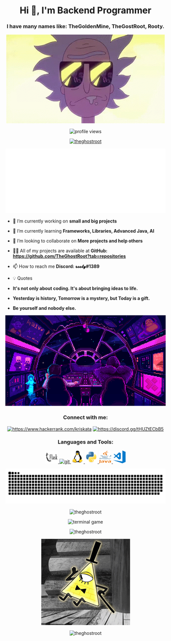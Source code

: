 <h1 align="center">Hi 👋, I'm Backend Programmer</h1>
<h3 align="center">I have many names like: TheGoldenMine, TheGostRoot, Rooty.</h3>

<p align="center"> <img src="https://raw.githubusercontent.com/TheGhostRoot/TheGhostRoot/ToolBox/rick.gif" alt="rick" /> </p>
<!--<p align="center"> <img src="https://raw.githubusercontent.com/TheGhostRoot/TheGhostRoot/ToolBox/line.gif" alt="rainbow line" /> </p>-->

<p align="center"> <img src="https://komarev.com/ghpvc/?username=theghostroot&label=Profile%20views&color=0e75b6&style=flat" alt="profile views" /> </p>

<p align="center"> <a href="https://github.com/ryo-ma/github-profile-trophy"><img src="https://github-profile-trophy.vercel.app/?username=theghostroot" alt="theghostroot" /></a> </p>

<p align="center"> <img src="https://raw.githubusercontent.com/TheGhostRoot/TheGhostRoot/7dba5b09c0d9477b6d13b7b31fb709b49877e10f/music.svg" alt="music" /> </p>

- 🔭 I’m currently working on **small and big projects**

- 🌱 I’m currently learning **Frameworks, Libraries, Advanced Java, AI**

- 👯 I’m looking to collaborate on **More projects and help others**

- 👨‍💻 All of my projects are available at **GitHub: https://github.com/TheGhostRoot?tab=repositories**

- 📫 How to reach me **Discord: 𝓻𝓸𝓸𝓽𝔂#1389**

- 💡 Quotes 
- **It's not only about coding. It's about bringing ideas to life.**
- **Yesterday is history, Tomorrow is a mystery, but Today is a gift.**
- **Be yourself and nobody else.**

<p align="center"> <img src="https://raw.githubusercontent.com/TheGhostRoot/TheGhostRoot/ToolBox/lofi.gif" alt="lofi" /> </p>

<h3 align="center">Connect with me:</h3>
<p align="center">
<a href="https://www.hackerrank.com/kriskata" target="blank">
  <img align="center" src="https://raw.githubusercontent.com/rahuldkjain/github-profile-readme-generator/master/src/images/icons/Social/hackerrank.svg" alt="https://www.hackerrank.com/kriskata" height="40" width="40" /></a>
<a href="https://discord.gg/tHUZtECbB5" target="blank"><img align="center" src="https://raw.githubusercontent.com/rahuldkjain/github-profile-readme-generator/master/src/images/icons/Social/discord.svg" alt="https://discord.gg/tHUZtECbB5" height="40" width="40" /></a>
</p>

<h3 align="center">Languages and Tools:</h3>
<p align="center"> 
 <!--https://raw.githubusercontent.com/TheGhostRoot/TheGhostRoot/d48a1dc73959d6a6a78633ddf51599ab09b06097/flask.svg-->
 <!--https://www.vectorlogo.zone/logos/pocoo_flask/pocoo_flask-icon.svg-->
  <a href="https://flask.palletsprojects.com/" target="_blank" rel="noreferrer"> 
    <img src="https://raw.githubusercontent.com/TheGhostRoot/TheGhostRoot/d48a1dc73959d6a6a78633ddf51599ab09b06097/flask.svg" alt="flask" width="40" height="40"/> </a> 
  <a href="https://git-scm.com/" target="_blank" rel="noreferrer"> 
    <img src="https://www.vectorlogo.zone/logos/git-scm/git-scm-icon.svg" alt="git" width="40" height="40"/> </a>
  <a href="https://www.linux.org/" target="_blank" rel="noreferrer">
    <img src="https://raw.githubusercontent.com/devicons/devicon/master/icons/linux/linux-original.svg" alt="linux" width="40" height="40"/> </a>
  <a href="https://www.python.org" target="_blank" rel="noreferrer">
    <img src="https://raw.githubusercontent.com/devicons/devicon/master/icons/python/python-original.svg" alt="python" width="40" height="40"/> </a>
  <a href="https://www.java.com/en/" target="_blank" rel="noreferrer">
    <img src="https://raw.githubusercontent.com/TheGhostRoot/TheGhostRoot/efec326298c9f12d5e6ca746bcb6654046d03465/java.svg" alt="java" width="40" height="40"/> </a>
  <a href="https://code.visualstudio.com/" target="_black" rel="noreferrer">
    <img src="https://raw.githubusercontent.com/TheGhostRoot/TheGhostRoot/ToolBox/vsc.png" alt="visual-studio-code" width="40" height="40"/> </a>
</p>

<p align="center"> <img src="https://raw.githubusercontent.com/TheGhostRoot/TheGhostRoot/cf9035eb3a9d2c05b570d47ca2dfb508557788c5/snake.svg" alt="snake game" /> </p>

<p align="center">
  <img src="https://github-readme-stats.vercel.app/api/top-langs?username=theghostroot&show_icons=true&theme=dark&locale=en&layout=compact" alt="theghostroot" /></p>

<p align="center"><img src="https://raw.githubusercontent.com/TheGhostRoot/TheGhostRoot/ToolBox/game.gif" alt="terminal game" width="500" height="500" /></p>

<p align="center">
  <img src="https://github-readme-stats.vercel.app/api?username=theghostroot&show_icons=true&theme=tokyonight&locale=en" alt="theghostroot" /></p>

<p align="center"><img src="https://raw.githubusercontent.com/TheGhostRoot/TheGhostRoot/ToolBox/bill.gif" alt="gravity falls" /></p>

<p align="center"><img src="https://github-readme-streak-stats.herokuapp.com/?user=theghostroot&theme=dark" alt="theghostroot" /></p>
